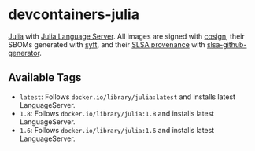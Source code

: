 # devcontainers-julia

[Julia](https://julialang.org/) with [Julia Language Server](https://github.com/julia-vscode/LanguageServer.jl). All images
are signed with [cosign](https://github.com/sigstore/cosign), their SBOMs generated with
[syft](https://github.com/anchore/syft), and their [SLSA provenance](https://slsa.dev/provenance/) with
[slsa-github-generator](https://github.com/slsa-framework/slsa-github-generator).

## Available Tags

- `latest`: Follows `docker.io/library/julia:latest` and installs latest LanguageServer.
- `1.8`: Follows `docker.io/library/julia:1.8` and installs latest LanguageServer.
- `1.6`: Follows `docker.io/library/julia:1.6` and installs latest LanguageServer.
